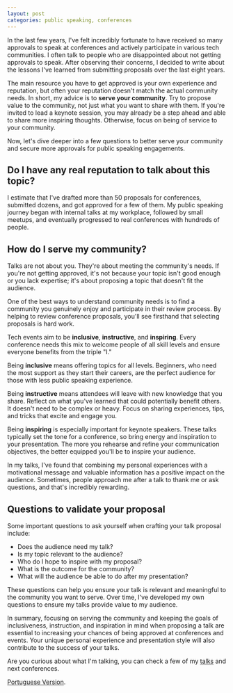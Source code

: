 ```yaml
---
layout: post
categories: public speaking, conferences
---
```



In the last few years, I've felt incredibly fortunate to have received so many approvals to speak at conferences and actively participate in various tech communities. I often talk to people who are disappointed about not getting approvals to speak. After observing their concerns, I decided to write about the lessons I've learned from submitting proposals over the last eight years.

The main resource you have to get approved is your own experience and reputation, but often your reputation doesn't match the actual community needs. In short, my advice is to **serve your community**. Try to propose value to the community, not just what you want to share with them. If you're invited to lead a keynote session, you may already be a step ahead and able to share more inspiring thoughts. Otherwise, focus on being of service to your community.

Now, let's dive deeper into a few questions to better serve your community and secure more approvals for public speaking engagements.

## Do I have any real reputation to talk about this topic?

I estimate that I've drafted more than 50 proposals for conferences, submitted dozens, and got approved for a few of them. My public speaking journey began with internal talks at my workplace, followed by small meetups, and eventually progressed to real conferences with hundreds of people.

## How do I serve my community?

Talks are not about you. They're about meeting the community's needs. If you're not getting approved, it's not because your topic isn't good enough or you lack expertise; it's about proposing a topic that doesn't fit the audience.

One of the best ways to understand community needs is to find a community you genuinely enjoy and participate in their review process. By helping to review conference proposals, you'll see firsthand that selecting proposals is hard work.

Tech events aim to be **inclusive**, **instructive**, and **inspiring**. Every conference needs this mix to welcome people of all skill levels and ensure everyone benefits from the triple "I."

Being **inclusive** means offering topics for all levels. Beginners, who need the most support as they start their careers, are the perfect audience for those with less public speaking experience.

Being **instructive** means attendees will leave with new knowledge that you share. Reflect on what you've learned that could potentially benefit others. It doesn't need to be complex or heavy. Focus on sharing experiences, tips, and tricks that excite and engage you.

Being **inspiring** is especially important for keynote speakers. These talks typically set the tone for a conference, so bring energy and inspiration to your presentation. The more you rehearse and refine your communication objectives, the better equipped you'll be to inspire your audience.

In my talks, I've found that combining my personal experiences with a motivational message and valuable information has a positive impact on the audience. Sometimes, people approach me after a talk to thank me or ask questions, and that's incredibly rewarding.

## Questions to validate your proposal

Some important questions to ask yourself when crafting your talk proposal include:

- Does the audience need my talk?
- Is my topic relevant to the audience?
- Who do I hope to inspire with my proposal?
- What is the outcome for the community?
- What will the audience be able to do after my presentation?

These questions can help you ensure your talk is relevant and meaningful to the community you want to serve. Over time, I've developed my own questions to ensure my talks provide value to my audience.

In summary, focusing on serving the community and keeping the goals of inclusiveness, instruction, and inspiration in mind when proposing a talk are essential to increasing your chances of being approved at conferences and events. Your unique personal experience and presentation style will also contribute to the success of your talks.

Are you curious about what I'm talking, you can check a few of my [talks](/talks) and next conferences.

[Portuguese Version](/sirva-sua-comunidade).
